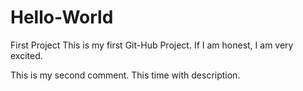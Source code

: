 # Hello-World
First Project
This is my first Git-Hub Project. If I am honest, I am very excited.

This is my second comment. This time with description.
